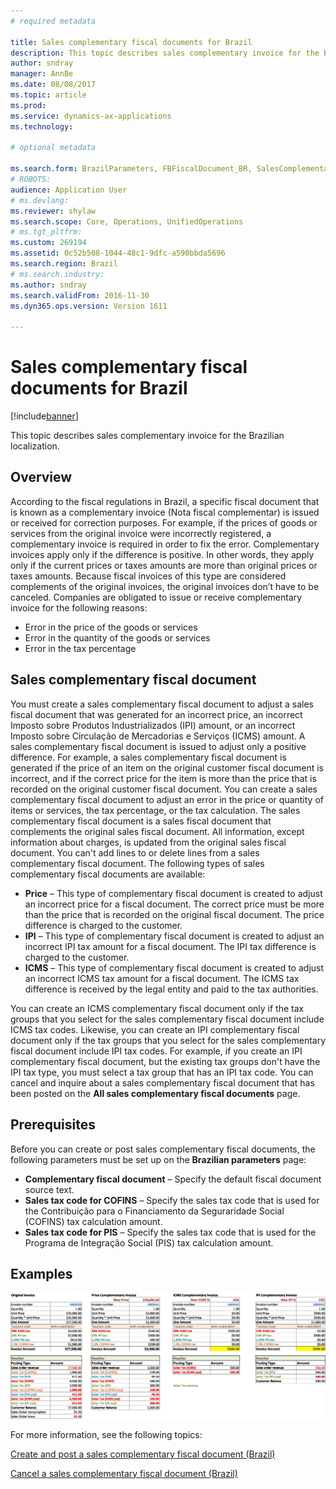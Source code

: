 ```yaml
---
# required metadata

title: Sales complementary fiscal documents for Brazil
description: This topic describes sales complementary invoice for the Brazilian localization.
author: sndray
manager: AnnBe
ms.date: 08/08/2017
ms.topic: article
ms.prod: 
ms.service: dynamics-ax-applications
ms.technology: 

# optional metadata

ms.search.form: BrazilParameters, FBFiscalDocument_BR, SalesComplementaryInvoice, SalesComplementaryInvoiceCancel_BR, SalesComplementaryInvoiceListPage
# ROBOTS: 
audience: Application User
# ms.devlang: 
ms.reviewer: shylaw
ms.search.scope: Core, Operations, UnifiedOperations
# ms.tgt_pltfrm: 
ms.custom: 269194
ms.assetid: 0c52b508-1044-48c1-9dfc-a590bbda5696
ms.search.region: Brazil
# ms.search.industry: 
ms.author: sndray
ms.search.validFrom: 2016-11-30
ms.dyn365.ops.version: Version 1611

---
```


# Sales complementary fiscal documents for Brazil

[!include[banner](../includes/banner.md)]


This topic describes sales complementary invoice for the Brazilian localization.

Overview
--------

According to the fiscal regulations in Brazil, a specific fiscal document that is known as a complementary invoice (Nota fiscal complementar) is issued or received for correction purposes. For example, if the prices of goods or services from the original invoice were incorrectly registered, a complementary invoice is required in order to fix the error. Complementary invoices apply only if the difference is positive. In other words, they apply only if the current prices or taxes amounts are more than original prices or taxes amounts. Because fiscal invoices of this type are considered complements of the original invoices, the original invoices don’t have to be canceled. Companies are obligated to issue or receive complementary invoice for the following reasons:

-   Error in the price of the goods or services
-   Error in the quantity of the goods or services
-   Error in the tax percentage

## Sales complementary fiscal document
You must create a sales complementary fiscal document to adjust a sales fiscal document that was generated for an incorrect price, an incorrect Imposto sobre Produtos Industrializados (IPI) amount, or an incorrect Imposto sobre Circulação de Mercadorias e Serviços (ICMS) amount. A sales complementary fiscal document is issued to adjust only a positive difference. For example, a sales complementary fiscal document is generated if the price of an item on the original customer fiscal document is incorrect, and if the correct price for the item is more than the price that is recorded on the original customer fiscal document. You can create a sales complementary fiscal document to adjust an error in the price or quantity of items or services, the tax percentage, or the tax calculation. The sales complementary fiscal document is a sales fiscal document that complements the original sales fiscal document. All information, except information about charges, is updated from the original sales fiscal document. You can't add lines to or delete lines from a sales complementary fiscal document. The following types of sales complementary fiscal documents are available:

-   **Price** – This type of complementary fiscal document is created to adjust an incorrect price for a fiscal document. The correct price must be more than the price that is recorded on the original fiscal document. The price difference is charged to the customer.
-   **IPI** – This type of complementary fiscal document is created to adjust an incorrect IPI tax amount for a fiscal document. The IPI tax difference is charged to the customer.
-   **ICMS** – This type of complementary fiscal document is created to adjust an incorrect ICMS tax amount for a fiscal document. The ICMS tax difference is received by the legal entity and paid to the tax authorities.

You can create an ICMS complementary fiscal document only if the tax groups that you select for the sales complementary fiscal document include ICMS tax codes. Likewise, you can create an IPI complementary fiscal document only if the tax groups that you select for the sales complementary fiscal document include IPI tax codes. For example, if you create an IPI complementary fiscal document, but the existing tax groups don't have the IPI tax type, you must select a tax group that has an IPI tax code. You can cancel and inquire about a sales complementary fiscal document that has been posted on the **All sales complementary fiscal documents** page.

## Prerequisites
Before you can create or post sales complementary fiscal documents, the following parameters must be set up on the **Brazilian parameters** page:

-   **Complementary fiscal document** – Specify the default fiscal document source text.
-   **Sales tax code for COFINS** – Specify the sales tax code that is used for the Contribuição para o Financiamento da Seguraridade Social (COFINS) tax calculation amount.
-   **Sales tax code for PIS** – Specify the sales tax code that is used for the Programa de Integração Social (PIS) tax calculation amount.

## Examples
[![Examples of an original invoice and sales complementary fiscal documents of each of the three types](./media/salescomplementary-1024x409.png)](./media/salescomplementary.png)

For more information, see the following topics:

[Create and post a sales complementary fiscal document (Brazil)](tasks/br-00052-1-create-post-sales-complementary-fiscal-documents.md)

[Cancel a sales complementary fiscal document (Brazil)](tasks/br-00052-2-cancel-sales-complementary-fiscal-document.md)


